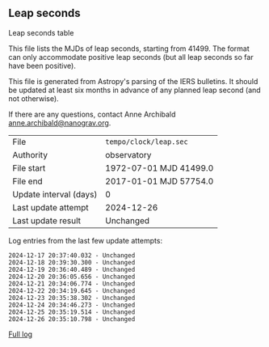
## Leap seconds

Leap seconds table

This file lists the MJDs of leap seconds, starting from 41499.
The format can only accommodate positive leap seconds (but all
leap seconds so far have been positive).

This file is generated from Astropy's parsing of the IERS
bulletins. It should be updated at least six months in advance
of any planned leap second (and not otherwise).

If there are any questions, contact Anne Archibald
<anne.archibald@nanograv.org>.

|     |     |
|:--- |:--- |
| File | `tempo/clock/leap.sec` |
| Authority | observatory |
| File start | 1972-07-01 MJD 41499.0 |
| File end | 2017-01-01 MJD 57754.0 |
| Update interval (days) | 0 |
| Last update attempt | 2024-12-26 |
| Last update result | Unchanged |

Log entries from the last few update attempts:
```
2024-12-17 20:37:40.032 - Unchanged
2024-12-18 20:39:30.300 - Unchanged
2024-12-19 20:36:40.489 - Unchanged
2024-12-20 20:36:05.656 - Unchanged
2024-12-21 20:34:06.774 - Unchanged
2024-12-22 20:34:19.645 - Unchanged
2024-12-23 20:35:38.302 - Unchanged
2024-12-24 20:34:46.273 - Unchanged
2024-12-25 20:35:19.514 - Unchanged
2024-12-26 20:35:10.798 - Unchanged
```
[Full log](https://raw.githubusercontent.com/ipta/pulsar-clock-corrections/main/log/tempo/clock/leap.sec.log)
